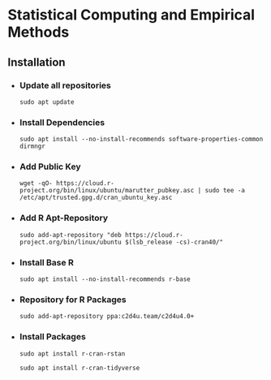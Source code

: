 # Statistical Computing and Empirical Methods

## Installation

- ### Update all repositories
    `sudo apt update`
- ### Install Dependencies
    `sudo apt install --no-install-recommends software-properties-common dirmngr`
- ### Add Public Key
    `wget -qO- https://cloud.r-project.org/bin/linux/ubuntu/marutter_pubkey.asc | sudo tee -a /etc/apt/trusted.gpg.d/cran_ubuntu_key.asc`
- ### Add R Apt-Repository
    `sudo add-apt-repository "deb https://cloud.r-project.org/bin/linux/ubuntu $(lsb_release -cs)-cran40/"`
- ### Install Base R
    `sudo apt install --no-install-recommends r-base`
- ### Repository for R Packages
    `sudo add-apt-repository ppa:c2d4u.team/c2d4u4.0+`
- ### Install Packages
    `sudo apt install r-cran-rstan`

    `sudo apt install r-cran-tidyverse`

